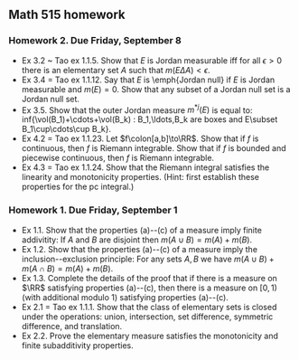 ## Math 515 homework

### Homework 2. Due Friday, September 8

* Ex 3.2 ~ Tao ex 1.1.5. Show that $E$ is Jordan measurable iff for all $\epsilon>0$ there is an elementary set $A$ such that $m(E\Delta A)<\epsilon$.
* Ex 3.4 = Tao ex 1.1.12. Say that $E$ is \emph{Jordan null} if $E$ is Jordan measurable and $m(E)=0$. Show that any subset of a Jordan null set is a Jordan null set.
* Ex 3.5. Show that the outer Jordan measure $m^{*j}(E)$ is equal to: inf{\vol(B\_1)+\cdots+\vol(B\_k) : B\_1,\ldots,B\_k are boxes and E\subset B\_1\cup\cdots\cup B\_k}.
* Ex 4.2 = Tao ex 1.1.23. Let $f\colon[a,b]\to\RR$. Show that if $f$ is continuous, then $f$ is Riemann integrable. Show that if $f$ is bounded and piecewise continuous, then $f$ is Riemann integrable.
* Ex 4.3 = Tao ex 1.1.24. Show that the Riemann integral satisfies the linearity and monotonicity properties. (Hint: first establish these properties for the pc integral.)

### Homework 1. Due Friday, September 1

* Ex 1.1. Show that the properties (a)--(c) of a measure imply finite addivitity: If $A$ and $B$ are disjoint then $m(A\cup B)=m(A)+m(B)$.
* Ex 1.2. Show that the properties (a)--(c) of a measure imply the inclusion--exclusion principle: For any sets $A,B$ we have $m(A\cup B)+m(A\cap B)=m(A)+m(B)$.
* Ex 1.3. Complete the details of the proof that if there is a measure on $\RR$ satisfying properties (a)--(c), then there is a measure on $[0,1)$ (with additional modulo $1$) satisfying properties (a)--(c).
* Ex 2.1 = Tao ex 1.1.1. Show that the class of elementary sets is closed under the operations: union, intersection, set difference, symmetric difference, and translation.
* Ex 2.2. Prove the elementary measure satisfies the monotonicity and finite subadditivity properties.

